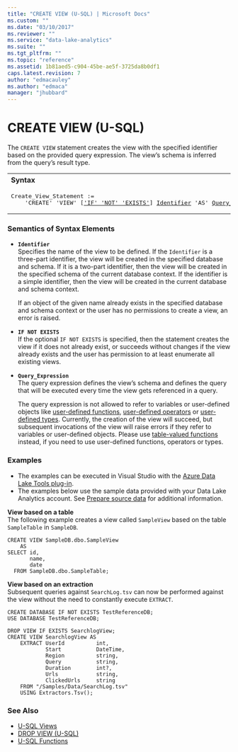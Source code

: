 ```yaml
---
title: "CREATE VIEW (U-SQL) | Microsoft Docs"
ms.custom: ""
ms.date: "03/10/2017"
ms.reviewer: ""
ms.service: "data-lake-analytics"
ms.suite: ""
ms.tgt_pltfrm: ""
ms.topic: "reference"
ms.assetid: 1b81aed5-c904-45be-ae5f-3725da8b0df1
caps.latest.revision: 7
author: "edmacauley"
ms.author: "edmaca"
manager: "jhubbard"
---
```

# CREATE VIEW (U-SQL)
The `CREATE VIEW` statement creates the view with the specified identifier based on the provided query expression. The view’s schema is inferred from the query’s result type.  
  
<table><th align="left">Syntax</th><tr><td><pre>
Create_View_Statement :=                                                                                 
    'CREATE' 'VIEW' [<a href="#INE">'IF' 'NOT' 'EXISTS'</a>] <a href="#Ident">Identifier</a> 'AS' <a href="#qry_exp">Query_Expression</a>.
</pre></td></table>
 
### Semantics of Syntax Elements    
-   <a name="Ident"></a>**`Identifier`**  
    Specifies the name of the view to be defined. If the `Identifier` is a three-part identifier, the view will be created in the specified database and schema. If it is a two-part identifier, then the view will be created in the specified schema of the current database context. If the identifier is a simple identifier, then the view will be created in the current database and schema context.  
  
    If an object of the given name already exists in the specified database and schema context or the user has no permissions to create a view, an error is raised.  
  
-   <a name="INE"></a>**`IF NOT EXISTS`**   
    If the optional `IF NOT EXISTS` is specified, then the statement creates the view if it does not already exist, or succeeds without changes if the view already exists and the user has permission to at least enumerate all existing views.  
  
-   <a name="qry_exp"></a>**`Query_Expression`**  
    The query expression defines the view’s schema and defines the query that will be executed every time the view gets referenced in a query.  
  
    The query expression is not allowed to refer to variables or user-defined objects like [user-defined functions](https://docs.microsoft.com/azure/data-lake-analytics/data-lake-analytics-u-sql-programmability-guide#user-defined-functions---udf), [user-defined operators](https://docs.microsoft.com/azure/data-lake-analytics/data-lake-analytics-u-sql-programmability-guide#user-defined-objects--udo) or [user-defined types](https://docs.microsoft.com/azure/data-lake-analytics/data-lake-analytics-u-sql-programmability-guide#using-user-defined-types---udt). Currently, the creation of the view will succeed, but subsequent invocations of the view will raise errors if they refer to variables or user-defined objects. Please use [table-valued functions](u-sql-table-valued-functions.md) instead, if you need to use user-defined functions, operators or types.
      
### Examples    
- The examples can be executed in Visual Studio with the [Azure Data Lake Tools plug-in](https://www.microsoft.com/download/details.aspx?id=49504).  
- The examples below use the sample data provided with your Data Lake Analytics account. See [Prepare source data](https://docs.microsoft.com/azure/data-lake-analytics/data-lake-analytics-get-started-portal#prepare-source-data) for additional information.

**View based on a table**     
The following example creates a view called `SampleView` based on the table `SampleTable` in `SampleDB`.  
```
CREATE VIEW SampleDB.dbo.SampleView  
    AS  
SELECT id,  
       name,  
       date  
  FROM SampleDB.dbo.SampleTable;  
```

**View based on an extraction**   
Subsequent queries against `SearchLog.tsv` can now be performed against the view without the need to constantly execute `EXTRACT`.
```
CREATE DATABASE IF NOT EXISTS TestReferenceDB;
USE DATABASE TestReferenceDB; 

DROP VIEW IF EXISTS SearchlogView;
CREATE VIEW SearchlogView AS  
    EXTRACT UserId          int,
            Start           DateTime,
            Region          string,
            Query           string,
            Duration        int?,
            Urls            string,
            ClickedUrls     string
    FROM "/Samples/Data/SearchLog.tsv"
    USING Extractors.Tsv();
```

### See Also    
- [U-SQL Views](u-sql-views.md) 
- [DROP VIEW (U-SQL)](drop-view-u-sql.md)
- [U-SQL Functions](u-sql-functions.md)  
